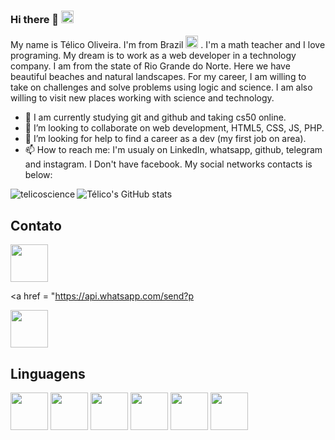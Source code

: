 ### Hi there 👋   <img src="https://www.kindpng.com/picc/m/130-1309274_br-brazil-flag-icon-brasil-flag-hd-png.png" height=20>


<!--
**telicoscience/telicoscience** is a ✨ _special_ ✨ repository because its `README.md` (this file) appears on your GitHub profile.

Here are some ideas to get you started:-->
My name is Télico Oliveira. I'm from Brazil  <img src="https://www.kindpng.com/picc/m/130-1309274_br-brazil-flag-icon-brasil-flag-hd-png.png" height=20> . I'm a math teacher and I love programing. My dream is to work as a web developer in a technology company. I am from the state of Rio Grande do Norte. Here we have beautiful beaches and natural landscapes. For my career, I am willing to take on challenges and solve problems using logic and science. I am also willing to visit new places working with science and technology.

- 🌱 I am currently studying git and github and taking cs50 online.
- 👯 I’m looking to collaborate on web development, HTML5, CSS, JS, PHP. 
- 🤔 I’m looking for help to find a career as a dev (my first job on area). 
- 📫 How to reach me: I'm usualy on LinkedIn, whatsapp, github, telegram and instagram. I Don't have facebook. My social networks contacts is below:  



<p><img align="left" src="https://github-readme-stats.vercel.app/api/top-langs?username=telicoscience&show_icons=true&locale=en&layout=compact&theme=dark" alt="telicoscience" /></p>

![Télico's GitHub stats](https://github-readme-stats.vercel.app/api?username=telicoscience&theme=dark&show_icons=true)

## Contato 
<a href = "https://www.linkedin.com/in/telicoscience/">
<img src="https://cdn.jsdelivr.net/gh/devicons/devicon/icons/linkedin/linkedin-original.svg" align="center" heigth="50" width="60"/>
</a>

<a href = "https://api.whatsapp.com/send?p



<a href = "https://www.instagram.com/telico.oliveira/">
<img src="https://logodownload.org/wp-content/uploads/2017/04/instagram-logo.png" align="center" heigth="50" width="60"/>
</a>


## Linguagens 
<div>
<img src="https://cdn.jsdelivr.net/gh/devicons/devicon/icons/html5/html5-original-wordmark.svg" align="center" heigth="50" width="60"/>
  <img src="https://cdn.jsdelivr.net/gh/devicons/devicon/icons/css3/css3-original-wordmark.svg" align="center" heigth="50" width="60"/>
  <img src="https://cdn.jsdelivr.net/gh/devicons/devicon/icons/javascript/javascript-original.svg" align="center" heigth="50" width="60"/>
  <img src="https://cdn.jsdelivr.net/gh/devicons/devicon/icons/php/php-original.svg" align="center" heigth="50" width="60"/>
  <img src="https://cdn.jsdelivr.net/gh/devicons/devicon/icons/python/python-original.svg" align="center" heigth="50" width="60"/>
  <img src="https://cdn.jsdelivr.net/gh/devicons/devicon/icons/c/c-original.svg" align="center" heigth="50" width="60" />


  





</div>
